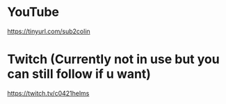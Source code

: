 # YouTube
https://tinyurl.com/sub2colin
# Twitch (Currently not in use but you can still follow if u want)
https://twitch.tv/c0421helms
